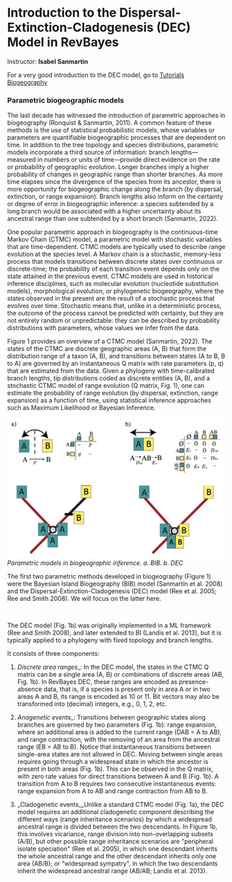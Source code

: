 
# Introduction to the Dispersal-Extinction-Cladogenesis (DEC) Model in RevBayes

Instructor: **Isabel Sanmartin**

For a very good introduction to the DEC model, go to [Tutorials Biogeography](https://revbayes.github.io/tutorials/biogeo/biogeo_intro.html)

### Parametric biogeographic models

The last decade has witnessed the introduction of parametric approaches in biogeography (Ronquist & Sanmartin, 2011). A common feature of these methods is the use of statistical probabilistic models, whose variables or parameters are quantifiable biogeographic processes that are dependent on time. In addition to the tree topology and species distributions, parametric models incorporate a third source of information: branch lengths—measured in numbers or units of time—provide direct evidence on the rate or probability of geographic evolution. Longer branches imply a higher probability of changes in geographic range than shorter branches. As more time elapses since the divergence of the species from its ancestor, there is more opportunity for biogeographic change along the branch (by dispersal, extinction, or range expansion). Branch lengths also inform on the certainty or degree of error in biogeographic inference: a species subtended by a long branch would be associated with a higher uncertainty about its ancestral range than one subtended by a short branch (Sanmartin, 2022).
 

One popular parametric approach in biogeography is the continuous-time Markov Chain (CTMC) model, a parametric model with stochastic variables that are time-dependent. CTMC models are typically used to describe range evolution at the species level. A Markov chain is a stochastic, memory-less process that models transitions between discrete states over continuous or discrete-time; the probability of each transition event depends only on the state attained in the previous event.
CTMC models are used in historical inference disciplines, such as molecular evolution (nucleotide substitution models), morphological evolution, or phylogenetic biogeography, where the states observed in the present are the result of a stochastic process that evolves over time. Stochastic means that, unlike in a deterministic process, the outcome of the process cannot be predicted with certainty, but they are not entirely random or unpredictable: they can be described by probability distributions with parameters, whose values we infer from the data.

Figure 1 provides an overview of a CTMC model (Sanmartin, 2022). The states of the CTMC are discrete geographic areas (A, B) that form the distribution range of a taxon (A, B), and transitions between states (A to B, B to A) are governed by an instantaneous Q matrix with rate parameters (p, q) that are estimated from the data. Given a phylogeny with time-calibrated branch lengths, tip distributions coded as discrete entities (A, B), and a stochastic CTMC model of range evolution (Q matrix, Fig. 1), one can estimate the probability of range evolution (by dispersal, extinction, range expansion) as a function of time, using statistical inference approaches such as Maximum Likelihood or Bayesian Inference.


![Figure1](figures/Figure1.png "Figure 1")*Parametric models in biogeographic inference. a. BIB. b. DEC*


The first two parametric methods developed in biogeography (Figure 1) were the Bayesian Island Biogeography (BIB) model (Sanmartín et al. 2008) and the Dispersal-Extinction-Cladogenesis (DEC) model (Ree et al. 2005; Ree and Smith 2008). We will focus on the latter here.

<br>

The DEC model (Fig. 1b) was originally implemented in a ML framework (Ree and Smith 2008), and later extended to BI (Landis et al. 2013), but it is typically applied to a phylogeny with fixed topology and branch lengths. 

It consists of three components:

1. _Discrete area ranges__: In the DEC model, the states in the CTMC Q matrix can be a single area (A, B) or combinations of discrete areas (AB, Fig. 1b). In RevBayes DEC, these ranges are encoded as presence-absence data, that is, if a species is present only in area A or in two areas A and B, its range is encoded as 10 or 11. Bit vectors may also be transformed into (decimal) integers, e.g., 0, 1, 2, etc.

2. _Anagenetic events__: Transitions between geographic states along branches are governed by two parameters (Fig. 1b): range expansion, where an additional area is added to the current range (DAB = A to AB), and range contraction, with the removing of an area from the ancestral range (EB = AB to B). Notice that instantaneous transitions between single-area states are not allowed in DEC. Moving between single areas requires going through a widespread state in which the ancestor is present in both areas (Fig. 1b). This can be observed in the Q matrix, with zero rate values for direct transitions between A and B (Fig. 1b). A transition from A to B requires two consecutive instantaneous events: range expansion from A to AB and range contraction from AB to B. 

3. _Cladogenetic events__Unlike a standard CTMC model (Fig. 1a), the DEC model requires an additional cladogenetic component describing the different ways (range inheritance scenarios) by which a widespread ancestral range is divided between the two descendants. In Figure 1b, this involves vicariance, range division into non-overlapping subsets (A/B), but other possible range inheritance scenarios are "peripheral isolate speciation" (Ree et al. 2005), in which one descendant inherits the whole ancestral range and the other descendant inherits only one area (AB/B); or "widespread sympatry", in which the two descendants inherit the widespread ancestral range (AB/AB; Landis et al. 2013). 
